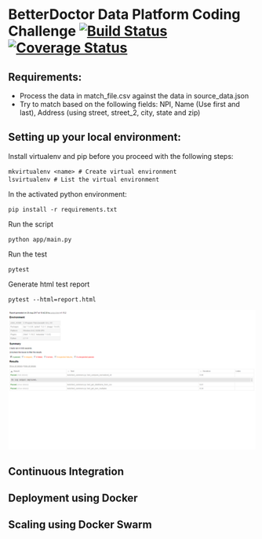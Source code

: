 # BetterDoctor Data Platform Coding Challenge [![Build Status](https://travis-ci.org/keyur9/better_doctor-coding_challenge.svg?branch=master)](https://travis-ci.org/keyur9/better_doctor-coding_challenge) [![Coverage Status](https://codecov.io/gh/keyur9/better_doctor-coding_challenge/branch/master/graph/badge.svg)](https://codecov.io/gh/keyur9/better_doctor-coding_challenge)

## Requirements:

* Process the data in match_file.csv against the data in source_data.json
* Try to match based on the following fields: NPI, Name (Use first and last), Address (using street, street_2, city, state and zip)

## Setting up your local environment:

  Install virtualenv and pip before you proceed with the following steps:

    mkvirtualenv <name> # Create virtual environment
    lsvirtualenv # List the virtual environment

  In the activated python environment:

    pip install -r requirements.txt

  Run the script

    python app/main.py

  Run the test

    pytest

  Generate html test report

    pytest --html=report.html

![Pytest-Report.png](./Pytest-Report.png)

## Continuous Integration

## Deployment using Docker

## Scaling using Docker Swarm
